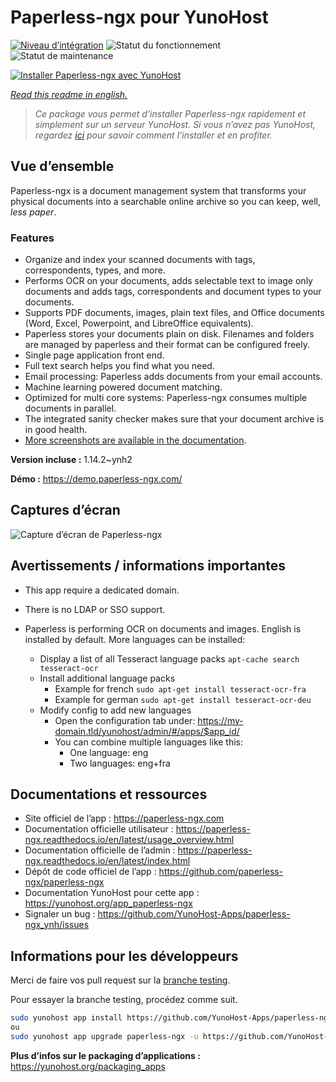<!--
N.B.: This README was automatically generated by https://github.com/YunoHost/apps/tree/master/tools/README-generator
It shall NOT be edited by hand.
-->

# Paperless-ngx pour YunoHost

[![Niveau d’intégration](https://dash.yunohost.org/integration/paperless-ngx.svg)](https://dash.yunohost.org/appci/app/paperless-ngx) ![Statut du fonctionnement](https://ci-apps.yunohost.org/ci/badges/paperless-ngx.status.svg) ![Statut de maintenance](https://ci-apps.yunohost.org/ci/badges/paperless-ngx.maintain.svg)

[![Installer Paperless-ngx avec YunoHost](https://install-app.yunohost.org/install-with-yunohost.svg)](https://install-app.yunohost.org/?app=paperless-ngx)

*[Read this readme in english.](./README.md)*

> *Ce package vous permet d’installer Paperless-ngx rapidement et simplement sur un serveur YunoHost.
Si vous n’avez pas YunoHost, regardez [ici](https://yunohost.org/#/install) pour savoir comment l’installer et en profiter.*

## Vue d’ensemble

Paperless-ngx is a document management system that transforms your physical documents into a searchable online archive so you can keep, well, *less paper*.

### Features

* Organize and index your scanned documents with tags, correspondents, types, and more.
* Performs OCR on your documents, adds selectable text to image only documents and adds tags, correspondents and document types to your documents.
* Supports PDF documents, images, plain text files, and Office documents (Word, Excel, Powerpoint, and LibreOffice equivalents).
* Paperless stores your documents plain on disk. Filenames and folders are managed by paperless and their format can be configured freely.
* Single page application front end.
* Full text search helps you find what you need.
* Email processing: Paperless adds documents from your email accounts.
* Machine learning powered document matching.
* Optimized for multi core systems: Paperless-ngx consumes multiple documents in parallel.
* The integrated sanity checker makes sure that your document archive is in good health.
* [More screenshots are available in the documentation](https://paperless-ngx.readthedocs.io/en/latest/screenshots.html).


**Version incluse :** 1.14.2~ynh2

**Démo :** https://demo.paperless-ngx.com/

## Captures d’écran

![Capture d’écran de Paperless-ngx](./doc/screenshots/documents-wchrome-dark.png)

## Avertissements / informations importantes

* This app require a dedicated domain.
* There is no LDAP or SSO support.

* Paperless is performing OCR on documents and images. English is installed by default. More languages can be installed:
  * Display a list of all Tesseract language packs `apt-cache search tesseract-ocr`
  * Install additional language packs
    * Example for french `sudo apt-get install tesseract-ocr-fra`
    * Example for german `sudo apt-get install tesseract-ocr-deu`
  * Modify config to add new languages
    * Open the configuration tab under: https://my-domain.tld/yunohost/admin/#/apps/$app_id/
    * You can combine multiple languages like this:
      * One language: eng
      * Two languages: eng+fra

## Documentations et ressources

* Site officiel de l’app : <https://paperless-ngx.com>
* Documentation officielle utilisateur : <https://paperless-ngx.readthedocs.io/en/latest/usage_overview.html>
* Documentation officielle de l’admin : <https://paperless-ngx.readthedocs.io/en/latest/index.html>
* Dépôt de code officiel de l’app : <https://github.com/paperless-ngx/paperless-ngx>
* Documentation YunoHost pour cette app : <https://yunohost.org/app_paperless-ngx>
* Signaler un bug : <https://github.com/YunoHost-Apps/paperless-ngx_ynh/issues>

## Informations pour les développeurs

Merci de faire vos pull request sur la [branche testing](https://github.com/YunoHost-Apps/paperless-ngx_ynh/tree/testing).

Pour essayer la branche testing, procédez comme suit.

``` bash
sudo yunohost app install https://github.com/YunoHost-Apps/paperless-ngx_ynh/tree/testing --debug
ou
sudo yunohost app upgrade paperless-ngx -u https://github.com/YunoHost-Apps/paperless-ngx_ynh/tree/testing --debug
```

**Plus d’infos sur le packaging d’applications :** <https://yunohost.org/packaging_apps>